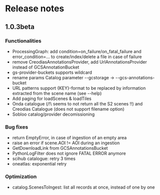 # Release notes

## 1.0.3beta

### Functionalities
- ProcessingGraph: add condition=on_failure/on_fatal_failure and error_condition=... to create/index/delete a file in case of failure
- remove CreodiasAnnotationsProvider, add UrlAnnotationsProvider instead of GCSAnnotationBucket
- gs-provider-buckets supports wildcard
- rename params Catalog parameter --gcstorage -> --gcs-annotations-bucket
- URL patterns support {KEY}-format to be replaced by information extracted from the scene name (see --help)
- Add paging for loadScenes & loadTiles
- Onda catalogue (/!\ seems to not return all the S2 scenes !!) and Creodias Catalogue (does not support filename option)
- Sobloo catalog/provider decomissioning

### Bug fixes
- return EmptyError, in case of ingestion of an empty area
- raise an error if scene.AOI != AOI during an ingestion
- GetDownloadLink from GCSAnnotationsBucket
- PythonLogFilter does not ignore FATAL ERROR anymore
- scihub catalogue: retry 3 times
- oneatlas: exponential retry

### Optimization
- catalog.ScenesToIngest: list all records at once, instead of one by one

